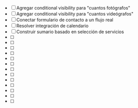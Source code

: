 - [ ] Agregar conditional visibility para "cuantos fotógrafos"
- [ ] Agregar conditional visibility para "cuantos videógrafos"
- [ ] Conectar formulario de contacto a un flujo real
- [ ] Resolver integración de calendario
- [ ] Construir sumario basado en selección de servicios
- [ ]
- [ ]
- [ ]
- [ ]
- [ ]
- [ ]
- [ ]
- [ ]
- [ ]
- [ ]
- [ ]
- [ ]
- [ ]